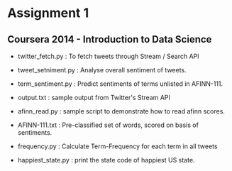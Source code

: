 Assignment 1 
============

## Coursera 2014 - Introduction to Data Science

* twitter_fetch.py : To fetch tweets through Stream / Search API

* tweet_setniment.py : Analyse overall sentiment of tweets.

* term_sentiment.py : Predict sentiments of terms unlisted in AFINN-111.

* output.txt : sample output from Twitter's Stream API

* afinn_read.py : sample script to demonstrate how to read afinn scores.

* AFINN-111.txt : Pre-classified set of words, scored on basis of sentiments.

* frequency.py : Calculate Term-Frequency for each term in all tweets

* happiest_state.py : print the state code of happiest US state.


